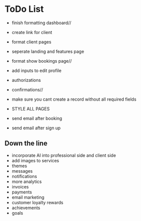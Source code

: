# ToDo List
- finish formatting dashboard//
- create link for client
- format client pages
- seperate landing and features page
- format show bookings page//
- add inputs to edit profile



- authorizations
- confirmations//
- make sure you cant create a record without all required fields

- STYLE ALL PAGES

- send email after booking
- send email after sign up

## Down the line
- incorporate AI into professional side and client side
- add images to services
- themes
- messages
- notifications
- more analytics
- invoices
- payments
- email marketing
- customer loyalty rewards
- achievements
- goals
